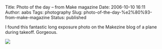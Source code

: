 Title: Photo of the day – from Make magazine
Date: 2006-10-10 16:11
Author: aabs
Tags: photography
Slug: photo-of-the-day-%e2%80%93-from-make-magazine
Status: published

I found this fantastic long exposure photo on the Makezine blog of a plane during takeoff. Gorgeous.

![](http://www.makezine.com/blog/0925096.jpg)

